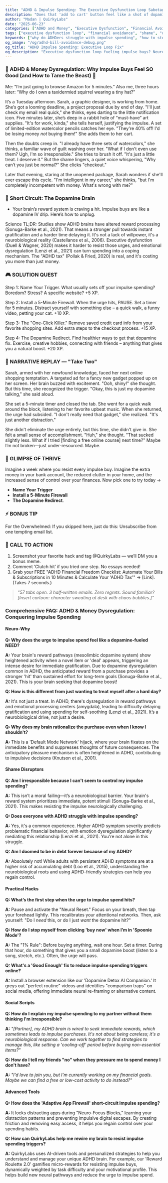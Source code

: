 ```yaml
---
title: "ADHD & Impulse Spending: The Executive Dysfunction Loop Sabotaging Your Finances (Debug It)"
description: "Does that 'add to cart' button feel like a shot of dopamine? Faraone et al., 2021 proves executive dysfunction blocks financial planning. Neuro-Action Checklist."
author: "Madan | QuirkyLabs"
date: "2025-06-23"
categories: ["ADHD and Money", "Executive Dysfunction", "Financial Avoidance"]
tags: ["executive dysfunction loop", "financial avoidance", "shame", "dopamine", "impulse spending", "adulting"]
keywords: ["why do ADHDers struggle with impulse spending", "how to stop impulse spending with ADHD", "ADHD money shame", "ADHD budgeting", "ADHD financial management", "executive function financial chaos"]
og_image: "/og/adhd-bill-avoidance-debug.png"
og_title: "ADHD Impulse Spending: Executive Loop Fix"
og_description: "Executive dysfunction loop fueling impulse buys? Neuro-actions for financial control."
---
```


<script type="application/ld+json">
{
  "@context": "https://schema.org",
  "@type": "BlogPosting",
  "headline": "ADHD & Impulse Spending: The Executive Dysfunction Loop Sabotaging Your Finances (Debug It)",
  "description": "Does that 'add to cart' button feel like a shot of dopamine? Faraone et al., 2021 proves executive dysfunction blocks financial planning. Neuro-Action Checklist.",
  "image": "https://quirkylabs.com/og/adhd-bill-avoidance-debug.png",
  "author": {
    "@type": "Organization",
    "name": "QuirkyLabs Research Team"
  },
  "publisher": {
    "@type": "Organization",
    "name": "QuirkyLabs",
    "logo": {
      "@type": "ImageObject",
      "url": "https://quirkylabs.com/logo.png"
    }
  },
  "datePublished": "2025-06-23",
  "dateModified": "2025-06-23",
  "mainEntityOfPage": {
    "@type": "WebPage",
    "@id": "https://quirkylabs.com/adhd-financial-chaos-tax.why-cant-i-stop-impulse-spending"
  },
   "keywords": "why do ADHDers struggle with impulse spending, how to stop impulse spending with ADHD, ADHD money shame, ADHD budgeting, ADHD financial management, executive function financial chaos"
}
</script>

<script type="application/ld+json">
{
  "@context": "https://schema.org",
  "@type": "FAQPage",
  "mainEntity": [
    {
      "@type": "Question",
      "name": "Why does the urge to impulse spend feel like a dopamine-fueled NEED?",
      "acceptedAnswer": {
        "@type": "Answer",
        "text": "Your brain's reward pathways (mesolimbic dopamine system) show heightened activity when a novel item or 'deal' appears, triggering an intense desire for immediate gratification. Due to dopamine dysregulation common in ADHD, the anticipated reward from a purchase provides a stronger 'hit' than sustained effort for long-term goals (Sonuga-Barke et al., 2021). This is your brain seeking that dopamine boost!"
      }
    },
    {
      "@type": "Question",
      "name": "How is this different from just wanting to treat myself after a hard day?",
      "acceptedAnswer": {
        "@type": "Answer",
        "text": "It's not just a treat. In ADHD, there's dysregulation in reward pathways and emotional processing centers (amygdala), leading to difficulty delaying gratification and using spending for self-soothing (Lenzi et al., 2021). It’s a neurobiological drive, not just a desire."
      }
    },
    {
      "@type": "Question",
      "name": "Why does my brain rationalize the purchase even when I know I shouldn't?",
      "acceptedAnswer": {
        "@type": "Answer",
        "text": "This is a 'Default Mode Network' hijack, where your brain fixates on the immediate benefits and suppresses thoughts of future consequences. The anticipatory pleasure mechanism is often heightened in ADHD, contributing to impulsive decisions (Knutson et al., 2001)."
      }
    },
    {
      "@type": "Question",
      "name": "Am I irresponsible because I can't seem to control my impulse spending?",
      "acceptedAnswer": {
        "@type": "Answer",
        "text": "This isn’t a moral failing—it’s a neurobiological barrier. Your brain's reward system prioritizes immediate, potent stimuli (Sonuga-Barke et al., 2021). This makes resisting the impulse neurologically challenging."
      }
    },
    {
      "@type": "Question",
      "name": "Does everyone with ADHD struggle with impulse spending?",
      "acceptedAnswer": {
        "@type": "Answer",
        "text": "Yes, it's a common experience. Higher ADHD symptom severity predicts problematic financial behavior, with emotion dysregulation significantly mediating this relationship (Lenzi et al., 2021). You're not alone in this struggle."
      }
    },
    {
      "@type": "Question",
      "name": "Am I doomed to be in debt forever because of my ADHD?",
      "acceptedAnswer": {
        "@type": "Answer",
        "text": "Absolutely not! While adults with persistent ADHD symptoms are at a higher risk of accumulating debt (Loo et al., 2015), understanding the neurobiological roots and using ADHD-friendly strategies can help you regain control."
      }
    },
    {
      "@type": "Question",
      "name": "What’s the first step when the urge to impulse spend hits?",
      "acceptedAnswer": {
        "@type": "Answer",
        "text": "Pause and activate the \"Neural Reset.\" Focus on your breath, then tap your forehead lightly. This recalibrates your attentional networks. Then, ask yourself: \"Do I *need* this, or do I just *want* the dopamine hit?\""
      }
    },
    {
      "@type": "Question",
      "name": "How do I stop myself from clicking 'buy now' when I’m in 'Spoonie Mode'?",
      "acceptedAnswer": {
        "@type": "Answer",
        "text": "The \"1% Rule\": Before buying anything, wait one hour. Set a timer. During that hour, do something that gives you a small dopamine boost (listen to a song, stretch, etc.). Often, the urge will pass."
      }
    },
    {
      "@type": "Question",
      "name": "What's a 'Good Enough' fix to reduce impulse spending triggers online?",
      "acceptedAnswer": {
        "@type": "Answer",
        "text": "Install a browser extension like our 'Dopamine Detox AI Companion.' It greys out \"perfect routine\" videos and identifies \"comparison traps\" on social media, offering immediate neural re-framing or alternative content."
      }
    },
    {
      "@type": "Question",
      "name": "How do I explain my impulse spending to my partner without them thinking I'm irresponsible?",
      "acceptedAnswer": {
        "@type": "Answer",
        "text": "*\"[Partner], my ADHD brain is wired to seek immediate rewards, which sometimes leads to impulse purchases. It's not about being careless; it's a neurobiological response. Can we work together to find strategies to manage this, like setting a 'cooling-off' period before buying non-essential items?\"*"
      }
    },
    {
      "@type": "Question",
      "name": "How do I tell my friends \"no\" when they pressure me to spend money I don't have?",
      "acceptedAnswer": {
        "@type": "Answer",
        "text": "*\"I'd love to join you, but I'm currently working on my financial goals. Maybe we can find a free or low-cost activity to do instead?\"*"
      }
    },
    {
      "@type": "Question",
      "name": "How does the 'Adaptive App Firewall' short-circuit impulse spending?",
      "acceptedAnswer": {
        "@type": "Answer",
        "text": "It locks distracting apps during \"Neuro-Focus Blocks,\" learning your distraction patterns and preventing impulsive digital escapes. By creating friction and removing easy access, it helps you regain control over your spending habits."
      }
    },
    {
      "@type": "Question",
      "name": "How can QuirkyLabs help me rewire my brain to resist impulse spending triggers?",
      "acceptedAnswer": {
        "@type": "Answer",
        "text": "QuirkyLabs uses AI-driven tools and personalized strategies to help you understand and manage your unique ADHD brain. For example, our 'Reward Roulette 2.0' gamifies micro-rewards for resisting impulse buys, dynamically weighted by task difficulty and your motivational profile. This helps build new neural pathways and reduce the urge to impulse spend."
      }
    }
  ]
}
</script>

### 💸 ADHD & Money Dysregulation: Why Impulse Buys Feel SO Good (and How to Tame the Beast) 💸

<!-- *Include a DALL·E prompt for a title image: 'Cartoon brain with a shopping cart attached by a bungee cord, careening towards a pile of shiny objects, pop-art style.'"* -->

Me: “I’m just going to browse Amazon for 5 minutes.”
Also me, three hours later: “Why do I own a taxidermied squirrel wearing a tiny hat?”
<!-- 😂 Cartoon Prompt: *MidJourney: ‘Person surrounded by online shopping carts, each overflowing with bizarre items, staring blankly ahead. Thought bubble: "But it was on sale!"’* -->

It’s a Tuesday afternoon. Sarah, a graphic designer, is working from home. She’s got a looming deadline, a project proposal due by end of day. "I'll just check my email real quick," she thinks, eyes darting to the little notification icon. Five minutes later, she’s deep in a rabbit hole of “must-have” art supplies. "It's for work, kinda," she tells herself, justifying the impulse. A set of limited-edition watercolor pencils catches her eye. "They're 40% off! I'd be losing money *not* buying them!" She adds them to her cart.

Then the doubts creep in. "I already have three sets of watercolors," she thinks, a familiar wave of guilt washing over her. "What if I don't even use them? Ugh, I'm so irresponsible." She tries to brush it off. "It's just a little treat. I deserve it." But the shame lingers, a quiet voice whispering, "Why can’t you just be normal?" She clicks "checkout."

Later that evening, staring at the unopened package, Sarah wonders if she'll ever escape this cycle. "I'm intelligent in my career," she thinks, "but I'm completely incompetent with money. What's wrong with me?"

### 🧠 Short Circuit: The Dopamine Drain

- Your brain’s reward system is craving a hit. Impulse buys are like a dopamine IV drip. Here’s how to unplug.
<!-- - 🎨 Infographic Prompt: *Canva: Side-by-side brain scans. Neurotypical brain: steady dopamine release during work. ADHD brain: flatline during work, massive spike during online shopping.* -->

Science TL;DR: Studies show ADHD brains have altered reward processing (Sonuga-Barke et al., 2021). That means a stronger pull towards instant gratification and a harder time delaying it. It's not a lack of willpower, it's a neurobiological reality (Castellanos et al., 2006). Executive dysfunction (Duell & Wagner, 2020) makes it harder to resist those urges, and emotional dysregulation (Lenzi et al., 2021) can turn spending into a coping mechanism. The "ADHD tax" (Pollak & Fried, 2020) is real, and it's costing you more than just money.

### 🎮 SOLUTION QUEST

Step 1: Name Your Trigger. What usually sets off your impulse spending? Boredom? Stress? A specific website? +5 XP.
<!-- 📻 Podcast Script Note: *Sound effect: ‘Clicking sound’* -->
<!-- 😂 Meme Callout: *Before/After: ‘Resisting urge’ (impossible) vs. ‘Naming the urge’ (doable).* -->

Step 2: Install a 5-Minute Firewall. When the urge hits, PAUSE. Set a timer for 5 minutes. Distract yourself with something else – a quick walk, a funny video, petting your cat. +10 XP.
<!-- 📻 Podcast Script Note: *Sound effect: ‘Timer ticking’* -->
<!-- 😂 Meme Callout: *Before/After: ‘Impulse buy’ (instant regret) vs. ‘5-minute firewall’ (delayed gratification).* -->

Step 3: The "One-Click Killer." Remove saved credit card info from your favorite shopping sites. Add extra steps to the checkout process. +15 XP.
<!-- 📻 Podcast Script Note: *Sound effect: ‘Dramatic sting’* -->
<!-- 😂 Meme Callout: *Before/After: ‘Easy checkout’ (danger zone) vs. ‘Multiple steps’ (obstacle course).* -->

Step 4: The Dopamine Redirect. Find healthier ways to get that dopamine fix. Exercise, creative hobbies, connecting with friends – anything that gives you a natural boost. +20 XP.
<!-- 📻 Podcast Script Note: *Sound effect: ‘Triumphant fanfare’* -->
<!-- 😂 Meme Callout: *Before/After: ‘Impulse buy’ (fleeting joy) vs. ‘Healthy habit’ (lasting satisfaction).* -->

### 🔄 NARRATIVE REPLAY — "Take Two"

Sarah, armed with her newfound knowledge, faced her next online shopping temptation. A targeted ad for a fancy new gadget popped up on her screen. Her brain buzzed with excitement. "Ooh, shiny!" she thought. But this time, she recognized the trigger. "Okay, this is just my dopamine talking," she said aloud.

She set a 5-minute timer and closed the tab. She went for a quick walk around the block, listening to her favorite upbeat music. When she returned, the urge had subsided. "I don't really need that gadget," she realized. "It's just another distraction."

She didn't eliminate the urge entirely, but this time, she didn't give in. She felt a small sense of accomplishment. "Huh," she thought. "That sucked slightly less. What if I tried [finding a free online course] next time?" Maybe I’m not broken—just under-resourced. Maybe.

<!-- 🎨 Cartoon Prompt: *DALL·E: ‘Cartoon character high-fiving themselves after a tiny win, confetti explosion.’"* -->

### 🌟 GLIMPSE OF THRIVE

Imagine a week where you resist every impulse buy. Imagine the extra money in your bank account, the reduced clutter in your home, and the increased sense of control over your finances. Now pick one to try today →
- **Name Your Trigger**
- **Install a 5-Minute Firewall**
- **The Dopamine Redirect**.
<!-- 📻 Podcast Note: *Pause here: ‘Try Option A? Option B? Comment your pick.’"* -->

### ⚡ BONUS TIP

For the Overwhelmed: If you skipped here, just do this: Unsubscribe from one tempting email list.
<!-- 😂 Visual: *Phone notification meme: ‘New sale!’ with ‘This is fine’ dog in background.* -->

### 📢 CALL TO ACTION

1. Screenshot your favorite hack and tag @QuirkyLabs — we’ll DM you a bonus meme.
2. Comment ‘Clutch hit’ if you tried one step. No essays needed!
3. Grab your FREE "ADHD Financial Freedom Checklist: Automate Your Bills & Subscriptions in 10 Minutes & Calculate Your 'ADHD Tax'" → [Link]. (Takes 7 seconds.)
<!-- 📻 Podcast Script: *Outro music: Lo-fi beat with ‘XP earned’ sound effects.* -->

> *"57 tabs open. 3 half-written emails. Zero regrets. Sound familiar? [Insert cartoon: character sweating at desk with chaos bubbles.]"*

### **Comprehensive FAQ: ADHD & Money Dysregulation: Conquering Impulse Spending**

#### **Neuro-Why**
**Q: Why does the urge to impulse spend feel like a dopamine-fueled NEED?**

**A:** Your brain's reward pathways (mesolimbic dopamine system) show heightened activity when a novel item or 'deal' appears, triggering an intense desire for immediate gratification. Due to dopamine dysregulation common in ADHD, the anticipated reward from a purchase provides a stronger 'hit' than sustained effort for long-term goals (Sonuga-Barke et al., 2021). This is your brain seeking that dopamine boost!

**Q: How is this different from just wanting to treat myself after a hard day?**

**A:** It's not just a treat. In ADHD, there's dysregulation in reward pathways and emotional processing centers (amygdala), leading to difficulty delaying gratification and using spending for self-soothing (Lenzi et al., 2021). It’s a neurobiological drive, not just a desire.

**Q: Why does my brain rationalize the purchase even when I know I shouldn't?**

**A:** This is a 'Default Mode Network' hijack, where your brain fixates on the immediate benefits and suppresses thoughts of future consequences. The anticipatory pleasure mechanism is often heightened in ADHD, contributing to impulsive decisions (Knutson et al., 2001).

#### **Shame Disruptors**
**Q: Am I irresponsible because I can't seem to control my impulse spending?**

**A:** This isn’t a moral failing—it’s a neurobiological barrier. Your brain's reward system prioritizes immediate, potent stimuli (Sonuga-Barke et al., 2021). This makes resisting the impulse neurologically challenging.

**Q: Does everyone with ADHD struggle with impulse spending?**

**A:** Yes, it's a common experience. Higher ADHD symptom severity predicts problematic financial behavior, with emotion dysregulation significantly mediating this relationship (Lenzi et al., 2021). You're not alone in this struggle.

**Q: Am I doomed to be in debt forever because of my ADHD?**

**A:** Absolutely not! While adults with persistent ADHD symptoms are at a higher risk of accumulating debt (Loo et al., 2015), understanding the neurobiological roots and using ADHD-friendly strategies can help you regain control.

#### **Practical Hacks**
**Q: What’s the first step when the urge to impulse spend hits?**

**A:** Pause and activate the "Neural Reset." Focus on your breath, then tap your forehead lightly. This recalibrates your attentional networks. Then, ask yourself: "Do I *need* this, or do I just *want* the dopamine hit?"

**Q: How do I stop myself from clicking 'buy now' when I’m in 'Spoonie Mode'?**

**A:** The "1% Rule": Before buying anything, wait one hour. Set a timer. During that hour, do something that gives you a small dopamine boost (listen to a song, stretch, etc.). Often, the urge will pass.

**Q: What's a 'Good Enough' fix to reduce impulse spending triggers online?**

**A:** Install a browser extension like our 'Dopamine Detox AI Companion.' It greys out "perfect routine" videos and identifies "comparison traps" on social media, offering immediate neural re-framing or alternative content.

#### **Social Scripts**
**Q: How do I explain my impulse spending to my partner without them thinking I'm irresponsible?**

**A:** *"[Partner], my ADHD brain is wired to seek immediate rewards, which sometimes leads to impulse purchases. It's not about being careless; it's a neurobiological response. Can we work together to find strategies to manage this, like setting a 'cooling-off' period before buying non-essential items?"*

**Q: How do I tell my friends "no" when they pressure me to spend money I don't have?**

**A:** *"I'd love to join you, but I'm currently working on my financial goals. Maybe we can find a free or low-cost activity to do instead?"*

#### **Advanced Tools**
**Q: How does the 'Adaptive App Firewall' short-circuit impulse spending?**

**A:** It locks distracting apps during "Neuro-Focus Blocks," learning your distraction patterns and preventing impulsive digital escapes. By creating friction and removing easy access, it helps you regain control over your spending habits.

**Q: How can QuirkyLabs help me rewire my brain to resist impulse spending triggers?**

**A:** QuirkyLabs uses AI-driven tools and personalized strategies to help you understand and manage your unique ADHD brain. For example, our 'Reward Roulette 2.0' gamifies micro-rewards for resisting impulse buys, dynamically weighted by task difficulty and your motivational profile. This helps build new neural pathways and reduce the urge to impulse spend.
